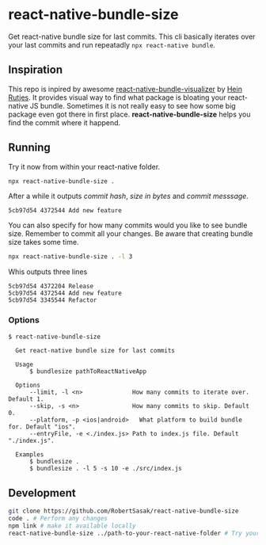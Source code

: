# react-native-bundle-size

Get react-native bundle size for last commits. This cli basically iterates over your last commits and run repeatadly `npx react-native bundle`.

## Inspiration

This repo is inpired by awesome [react-native-bundle-visualizer](https://github.com/IjzerenHein/react-native-bundle-visualizer) by [Hein Rutjes](). It provides visual way to find what package is bloating your react-native JS bundle. Sometimes it is not really easy to see how some big package even got there in first place. **react-native-bundle-size** helps you find the commit where it happend.

## Running

Try it now from within your react-native folder.

```sh
npx react-native-bundle-size .
```

After a while it outputs _commit hash_, _size in bytes_ and _commit messsage_.

```
5cb97d54 4372544 Add new feature
```

You can also specify for how many commits would you like to see bundle size. Remember to commit all your changes. Be aware that creating bundle size takes some time.

```sh
npx react-native-bundle-size . -l 3
```

Whis outputs three lines

```
5cb97d54 4372204 Release
5cb97d54 4372544 Add new feature
5cb97d54 3345544 Refactor
```

### Options

```sh
$ react-native-bundle-size
```

```
  Get react-native bundle size for last commits

  Usage
      $ bundlesize pathToReactNativeApp

  Options
      --limit, -l <n>              How many commits to iterate over. Default 1.
      --skip, -s <n>               How many commits to skip. Default 0.
      --platform, -p <ios|android>   What platform to build bundle for. Default "ios".
      --entryFile, -e <./index.js> Path to index.js file. Default "./index.js".

  Examples
      $ bundlesize .
      $ bundlesize . -l 5 -s 10 -e ./src/index.js
```

## Development

```sh
git clone https://github.com/RobertSasak/react-native-bundle-size
code . # Perform any changes
npm link # make it available locally
react-native-bundle-size ../path-to-your-react-native-folder # Try your changes
```
